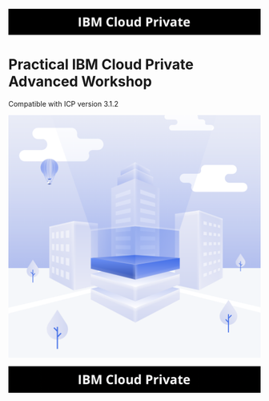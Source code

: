 



![icp000](images/icp000.png)

# Practical IBM Cloud Private Advanced Workshop



Compatible with ICP version 3.1.2

![ICP Logo](./images/logoicp.png)



![icp000](images/icp000.png)